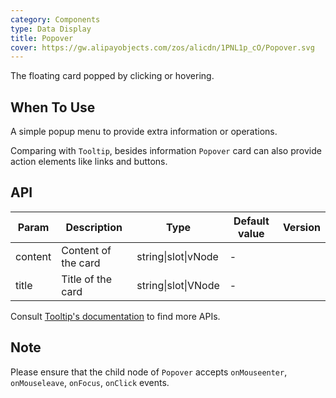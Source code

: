 ```yaml
---
category: Components
type: Data Display
title: Popover
cover: https://gw.alipayobjects.com/zos/alicdn/1PNL1p_cO/Popover.svg
---
```


The floating card popped by clicking or hovering.

## When To Use

A simple popup menu to provide extra information or operations.

Comparing with `Tooltip`, besides information `Popover` card can also provide action elements like links and buttons.

## API

| Param   | Description         | Type                | Default value | Version |
| ------- | ------------------- | ------------------- | ------------- | ------- |
| content | Content of the card | string\|slot\|vNode | -             |         |
| title   | Title of the card   | string\|slot\|VNode | -             |         |

Consult [Tooltip's documentation](/components/tooltip/#API) to find more APIs.

## Note

Please ensure that the child node of `Popover` accepts `onMouseenter`, `onMouseleave`, `onFocus`, `onClick` events.
